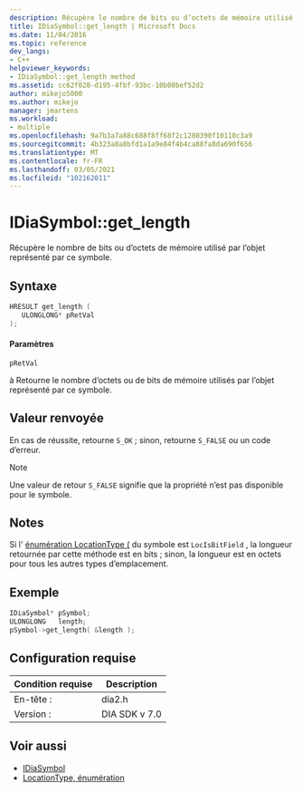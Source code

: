```yaml
---
description: Récupère le nombre de bits ou d’octets de mémoire utilisé par l’objet représenté par ce symbole.
title: IDiaSymbol::get_length | Microsoft Docs
ms.date: 11/04/2016
ms.topic: reference
dev_langs:
- C++
helpviewer_keywords:
- IDiaSymbol::get_length method
ms.assetid: cc62f028-d195-4fbf-93bc-10b08bef52d2
author: mikejo5000
ms.author: mikejo
manager: jmartens
ms.workload:
- multiple
ms.openlocfilehash: 9a7b3a7a88c688f8ff68f2c1280390f10110c3a9
ms.sourcegitcommit: 4b323a8a8bfd1a1a9e84f4b4ca88fa8da690f656
ms.translationtype: MT
ms.contentlocale: fr-FR
ms.lasthandoff: 03/05/2021
ms.locfileid: "102162011"
---
```

# <a name="idiasymbolget_length"></a>IDiaSymbol::get_length
Récupère le nombre de bits ou d’octets de mémoire utilisé par l’objet représenté par ce symbole.

## <a name="syntax"></a>Syntaxe

```C++
HRESULT get_length ( 
   ULONGLONG* pRetVal
);
```

#### <a name="parameters"></a>Paramètres
 `pRetVal`

à Retourne le nombre d’octets ou de bits de mémoire utilisés par l’objet représenté par ce symbole.

## <a name="return-value"></a>Valeur renvoyée
 En cas de réussite, retourne `S_OK` ; sinon, retourne `S_FALSE` ou un code d’erreur.

> [!NOTE]
> Une valeur de retour `S_FALSE` signifie que la propriété n’est pas disponible pour le symbole.

## <a name="remarks"></a>Notes
 Si l' [énumération LocationType (](../../debugger/debug-interface-access/locationtype.md) du symbole est `LocIsBitField` , la longueur retournée par cette méthode est en bits ; sinon, la longueur est en octets pour tous les autres types d’emplacement.

## <a name="example"></a>Exemple

```C++
IDiaSymbol* pSymbol;
ULONGLONG   length;
pSymbol->get_length( &length );
```

## <a name="requirements"></a>Configuration requise

|Condition requise|Description|
|-----------------|-----------------|
|En-tête :|dia2.h|
|Version :|DIA SDK v 7.0|

## <a name="see-also"></a>Voir aussi
- [IDiaSymbol](../../debugger/debug-interface-access/idiasymbol.md)
- [LocationType, énumération](../../debugger/debug-interface-access/locationtype.md)
